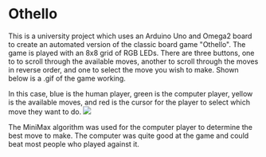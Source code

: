 # Othello
This is a university project which uses an Arduino Uno and Omega2 board to create an automated version of the classic board game "Othello". The game is played with an 8x8 grid of RGB LEDs. There are three buttons, one to to scroll through the available moves, another to scroll through the moves in reverse order, and one to select the move you wish to make. Shown below is a .gif of the game working.

In this case, blue is the human player, green is the computer player, yellow is the available moves, and red is the cursor for the player to select which move they want to do.
![](othello.gif)

The MiniMax algorithm was used for the computer player to determine the best move to make. The computer was quite good at the game and could beat most people who played against it.
